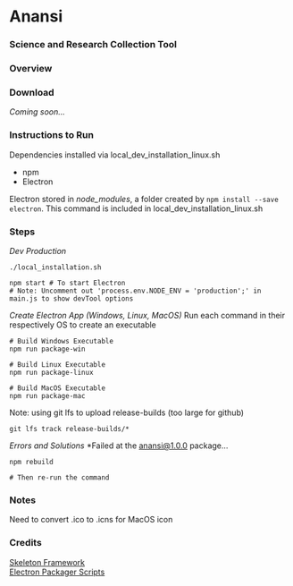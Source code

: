 # Anansi
### Science and Research Collection Tool

### Overview

### Download
*Coming soon...*

### Instructions to Run

Dependencies installed via local_dev_installation_linux.sh

* npm
* Electron

Electron stored in *node_modules*, a folder created by `npm install --save electron`. This command is included
in local_dev_installation_linux.sh

### Steps

_Dev Production_
```
./local_installation.sh

npm start # To start Electron
# Note: Uncomment out 'process.env.NODE_ENV = 'production';' in main.js to show devTool options

```

_Create Electron App (Windows, Linux, MacOS)_
Run each command in their respectively OS to create an executable
```
# Build Windows Executable
npm run package-win

# Build Linux Executable
npm run package-linux

# Build MacOS Executable 
npm run package-mac
```

Note: using git lfs to upload release-builds (too large for github)
```
git lfs track release-builds/*
```

_Errors and Solutions_
*Failed at the anansi@1.0.0 package...
```
npm rebuild

# Then re-run the command
```

### Notes
Need to convert .ico to .icns for MacOS icon

### Credits
[Skeleton Framework](https://www.youtube.com/watch?v=kN1Czs0m1SU)  
[Electron Packager Scripts](https://www.christianengvall.se/electron-packager-tutorial/)
